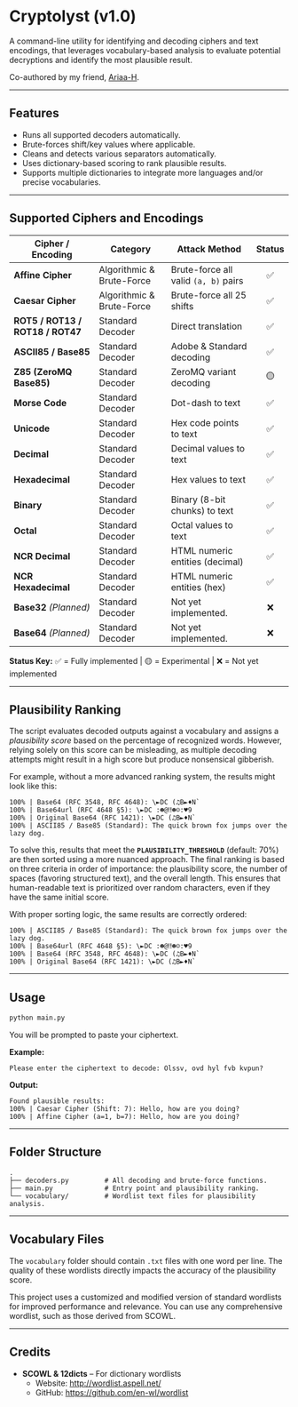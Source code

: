 # Cryptolyst (v1.0)

A command-line utility for identifying and decoding ciphers and text encodings, that leverages vocabulary-based analysis to evaluate potential decryptions and identify the most plausible result.

Co-authored by my friend, [Ariaa-H](https://github.com/Ariaa-H).

---

## Features
- Runs all supported decoders automatically.
- Brute-forces shift/key values where applicable.
- Cleans and detects various separators automatically.
- Uses dictionary-based scoring to rank plausible results.
- Supports multiple dictionaries to integrate more languages and/or precise vocabularies.

---

## Supported Ciphers and Encodings

| Cipher / Encoding | Category | Attack Method | Status |
| ----------------- | -------- | ------------- | :----: |
| **Affine Cipher** | Algorithmic & Brute-Force | Brute-force all valid `(a, b)` pairs | ✅ |
| **Caesar Cipher** | Algorithmic & Brute-Force | Brute-force all 25 shifts | ✅ |
| **ROT5 / ROT13 / ROT18 / ROT47** | Standard Decoder | Direct translation | ✅ |
| **ASCII85 / Base85** | Standard Decoder | Adobe & Standard decoding | ✅ |
| **Z85 (ZeroMQ Base85)** | Standard Decoder | ZeroMQ variant decoding | 🟡 |
| **Morse Code** | Standard Decoder | Dot-dash to text | ✅ |
| **Unicode** | Standard Decoder | Hex code points to text | ✅ |
| **Decimal** | Standard Decoder | Decimal values to text | ✅ |
| **Hexadecimal** | Standard Decoder | Hex values to text | ✅ |
| **Binary** | Standard Decoder | Binary (8-bit chunks) to text | ✅ |
| **Octal** | Standard Decoder | Octal values to text | ✅ |
| **NCR Decimal** | Standard Decoder | HTML numeric entities (decimal) | ✅ |
| **NCR Hexadecimal** | Standard Decoder | HTML numeric entities (hex) | ✅ |
| **Base32** *(Planned)* | Standard Decoder | Not yet implemented. | ❌ |
| **Base64** *(Planned)* | Standard Decoder | Not yet implemented. | ❌ |

**Status Key:** ✅ = Fully implemented | 🟡 = Experimental | ❌ = Not yet implemented

---

## Plausibility Ranking
The script evaluates decoded outputs against a vocabulary and assigns a *plausibility score* based on the percentage of recognized words. However, relying solely on this score can be misleading, as multiple decoding attempts might result in a high score but produce nonsensical gibberish.

For example, without a more advanced ranking system, the results might look like this:
```
100% | Base64 (RFC 3548, RFC 4648): \►DC (♫B►♦N`
100% | Base64url (RFC 4648 §5): \►DC :☻@‼☻☺:♥9
100% | Original Base64 (RFC 1421): \►DC (♫B►♦N`
100% | ASCII85 / Base85 (Standard): The quick brown fox jumps over the lazy dog.
```

To solve this, results that meet the **`PLAUSIBILITY_THRESHOLD`** (default: 70%) are then sorted using a more nuanced approach. The final ranking is based on three criteria in order of importance: the plausibility score, the number of spaces (favoring structured text), and the overall length. This ensures that human-readable text is prioritized over random characters, even if they have the same initial score.

With proper sorting logic, the same results are correctly ordered:
```
100% | ASCII85 / Base85 (Standard): The quick brown fox jumps over the lazy dog.
100% | Base64url (RFC 4648 §5): \►DC :☻@‼☻☺:♥9
100% | Base64 (RFC 3548, RFC 4648): \►DC (♫B►♦N`
100% | Original Base64 (RFC 1421): \►DC (♫B►♦N`
```

---

## Usage
```bash
python main.py
```
You will be prompted to paste your ciphertext.

**Example:**
```
Please enter the ciphertext to decode: Olssv, ovd hyl fvb kvpun?
```

**Output:**
```
Found plausible results:
100% | Caesar Cipher (Shift: 7): Hello, how are you doing?
100% | Affine Cipher (a=1, b=7): Hello, how are you doing?
```

---

## Folder Structure
```
.
├── decoders.py         # All decoding and brute-force functions.
├── main.py             # Entry point and plausibility ranking.
└── vocabulary/         # Wordlist text files for plausibility analysis.
```

---

## Vocabulary Files
The `vocabulary` folder should contain `.txt` files with one word per line. The quality of these wordlists directly impacts the accuracy of the plausibility score.

This project uses a customized and modified version of standard wordlists for improved performance and relevance. You can use any comprehensive wordlist, such as those derived from SCOWL.

---

## Credits
- **SCOWL & 12dicts** – For dictionary wordlists
  - Website: http://wordlist.aspell.net/
  - GitHub: https://github.com/en-wl/wordlist
